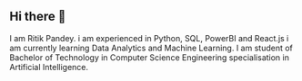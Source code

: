 ## Hi there 👋
I am Ritik Pandey.
i am experienced in Python, SQL, PowerBI and React.js
i am currently learning Data Analytics and Machine Learning.
I am student of Bachelor of Technology in Computer Science Engineering specialisation in Artificial Intelligence.

<!--
**Ritik-Pandey18/Ritik-Pandey18** is a ✨ _special_ ✨ repository because its `README.md` (this file) appears on your GitHub profile.

Here are some ideas to get you started:

- 🔭 I’m currently working on ...
- 🌱 I’m currently learning ...
- 👯 I’m looking to collaborate on ...
- 🤔 I’m looking for help with ...
- 💬 Ask me about ...
- 📫 How to reach me: ...
- 😄 Pronouns: ...
- ⚡ Fun fact: ...
-->

